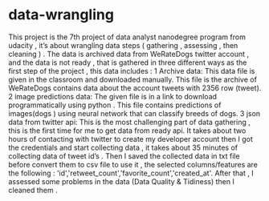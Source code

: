 # data-wrangling
This project is the 7th project of data analyst nanodegree program from udacity , it’s about wrangling data steps ( gathering , assessing , then cleaning ) . The data is archived data from WeRateDogs twitter account , and the data is not ready , that is gathered in three different ways as the first step of the project , this data includes :
1 Archive data: This data file is given in the classroom and downloaded manually. This file is the archive of WeRateDogs contains data about the account tweets with 2356 row (tweet).
2 image predictions data: The given file is in a link to download programmatically using python . This file contains predictions of images(dogs ) using neural network that can classify breeds of dogs.
3 json data from twitter api: This is the most challenging part of data gathering , this is the first time for me to get data from ready api. It takes about two hours of contacting with twitter to create my developer account then I got the credentials and start collecting data , it takes about 35 minutes of collecting data of tweet id’s . Then I saved the collected data in txt file before convert them to csv file to use it , the selected columns/features are the following : 'id','retweet_count','favorite_count','created_at'. After that , I assessed some problems in the data (Data Quality & Tidiness) then I cleaned them .
